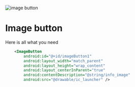 ![image button](./display/imagebutton.gif)
# Image button

Here is all what you need

```xml
    <ImageButton
        android:id="@+id/imageButton1"
        android:layout_width="match_parent"
        android:layout_height="wrap_content"
        android:layout_centerInParent="true"
        android:contentDescription="@string/info_image"
        android:src="@drawable/ic_launcher" />


```